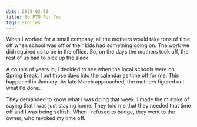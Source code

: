 ```yaml
---
date: 2022-02-22
title: No PTO For You
tags: stories
---
```


When I worked for a small company, all the mothers would take tons of time off when school was off or their kids had something going on. The work we did required us to be in the office. So, on the days the mothers took off, the rest of us had to pick up the slack.

A couple of years in, I decided to see when the local schools were on Spring Break. I put those days into the calendar as time off for me. This happened in January. As late March approached, the mothers figured out what I'd done.

They demanded to know what I was doing that week. I made the mistake of saying that I was just staying home. They told me that they needed that time off and I was being selfish. When I refused to budge, they went to the owner, who revoked my time off.